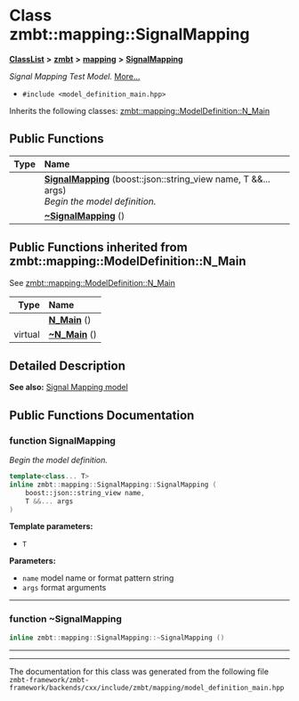 

# Class zmbt::mapping::SignalMapping



[**ClassList**](annotated.md) **>** [**zmbt**](namespacezmbt.md) **>** [**mapping**](namespacezmbt_1_1mapping.md) **>** [**SignalMapping**](classzmbt_1_1mapping_1_1SignalMapping.md)



_Signal Mapping Test Model._ [More...](#detailed-description)

* `#include <model_definition_main.hpp>`



Inherits the following classes: [zmbt::mapping::ModelDefinition::N\_Main](classzmbt_1_1mapping_1_1ModelDefinition_1_1N__Main.md)






















































## Public Functions

| Type | Name |
| ---: | :--- |
|   | [**SignalMapping**](#function-signalmapping) (boost::json::string\_view name, T &&... args) <br>_Begin the model definition._  |
|   | [**~SignalMapping**](#function-signalmapping) () <br> |


## Public Functions inherited from zmbt::mapping::ModelDefinition::N_Main

See [zmbt::mapping::ModelDefinition::N\_Main](classzmbt_1_1mapping_1_1ModelDefinition_1_1N__Main.md)

| Type | Name |
| ---: | :--- |
|   | [**N\_Main**](classzmbt_1_1mapping_1_1ModelDefinition_1_1N__Main.md#function-n_main-44) () <br> |
| virtual  | [**~N\_Main**](classzmbt_1_1mapping_1_1ModelDefinition_1_1N__Main.md#function-n_main) () <br> |






















































## Detailed Description




**See also:** [Signal Mapping model](/user-guide/signal-mapping/) 



    
## Public Functions Documentation




### function SignalMapping 

_Begin the model definition._ 
```C++
template<class... T>
inline zmbt::mapping::SignalMapping::SignalMapping (
    boost::json::string_view name,
    T &&... args
) 
```





**Template parameters:**


* `T` 



**Parameters:**


* `name` model name or format pattern string 
* `args` format arguments 




        

<hr>



### function ~SignalMapping 

```C++
inline zmbt::mapping::SignalMapping::~SignalMapping () 
```




<hr>

------------------------------
The documentation for this class was generated from the following file `zmbt-framework/zmbt-framework/backends/cxx/include/zmbt/mapping/model_definition_main.hpp`

